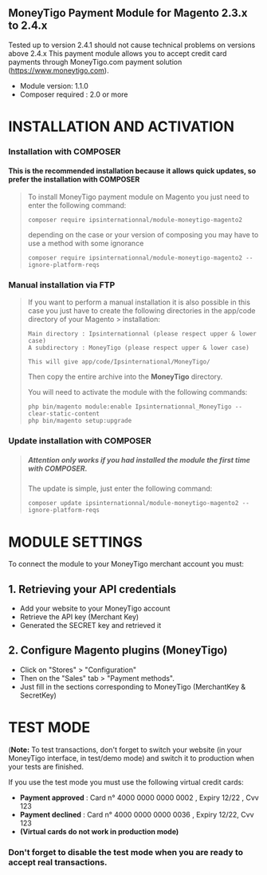 ## MoneyTigo Payment Module for Magento 2.3.x to 2.4.x 

Tested up to version 2.4.1 should not cause technical problems on versions above 2.4.x
This payment module allows you to accept credit card payments through MoneyTigo.com payment solution (https://www.moneytigo.com).


* Module version: 1.1.0
* Composer required : 2.0 or more

INSTALLATION AND ACTIVATION
===========================

### Installation with COMPOSER
#### This is the recommended installation because it allows quick updates, so prefer the installation with COMPOSER
> To install MoneyTigo payment module on Magento you just need to enter the following command: 
> 
> ```console
> composer require ipsinternationnal/module-moneytigo-magento2
> ```
> 
> depending on the case or your version of composing you may have to use a method with some ignorance
> 
> ```console
> composer require ipsinternationnal/module-moneytigo-magento2 --ignore-platform-reqs
> ```
### Manual installation via FTP
> If you want to perform a manual installation it is also possible in this case you just have to create the following directories in the app/code directory of your Magento > installation: 
> ```
> Main directory : Ipsinternationnal (please respect upper & lower case)
> A subdirectory : MoneyTigo (please respect upper & lower case)
> 
> This will give app/code/Ipsinternational/MoneyTigo/
> ```
> Then copy the entire archive into the **MoneyTigo** directory.
> 
> You will need to activate the module with the following commands: 
> ```console
> php bin/magento module:enable Ipsinternationnal_MoneyTigo --clear-static-content
> php bin/magento setup:upgrade
> ```

### Update installation with COMPOSER
> ##### Attention only works if you had installed the module the first time with COMPOSER.
> The update is simple, just enter the following command: 
> ```console
> composer update ipsinternationnal/module-moneytigo-magento2 --ignore-platform-reqs
> ```

MODULE SETTINGS
===============
To connect the module to your MoneyTigo merchant account you must:

## 1. Retrieving your API credentials
  * Add your website to your MoneyTigo account
  * Retrieve the API key (Merchant Key)
  * Generated the SECRET key and retrieved it
## 2. Configure Magento plugins (MoneyTigo)
  * Click on "Stores" > "Configuration"
  * Then on the "Sales" tab > "Payment methods".
  * Just fill in the sections corresponding to MoneyTigo (MerchantKey & SecretKey)

TEST MODE
==========

(**Note:** To test transactions, don't forget to switch your website (in your MoneyTigo interface, in test/demo mode) and switch it to production when your tests are finished.

If you use the test mode you must use the following virtual credit cards:
* **Payment approved** : Card n° 4000 0000 0000 0002 , Expiry 12/22 , Cvv 123
* **Payment declined** : Card n° 4000 0000 0000 0036 , Expiry 12/22, Cvv 123
* **(Virtual cards do not work in production mode)**

### Don't forget to disable the test mode when you are ready to accept real transactions. 

